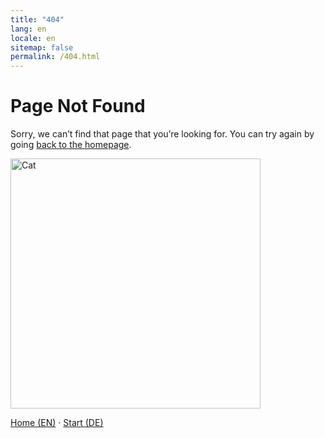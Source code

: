 ```yaml
---
title: "404"
lang: en
locale: en
sitemap: false
permalink: /404.html
---
```


<div id="nf-en">
  <h1>Page Not Found</h1>
  <p>Sorry, we can’t find that page that you’re looking for. You can try again by going
    <a href="{{ '/' | relative_url }}">back to the homepage</a>.
  </p>
  <p>
    <a href="{{ '/' | relative_url }}">
      <img src="{{ '/assets/images/404.png' | relative_url }}"
           alt="Cat"
           style="width: 400px;">
    </a>
  </p>
</div>

<div id="nf-de" style="display:none">
  <h1>Seite nicht gefunden</h1>
  <p>Leider konnten wir die angeforderte Seite nicht finden. Versuche es erneut und gehe
    <a href="{{ '/de/' | relative_url }}">zur Startseite</a>.
  </p>
  <p>
    <a href="{{ '/de/' | relative_url }}">
      <img src="{{ '/assets/images/404.png' | relative_url }}"
           alt="Katze"
           style="width: 400px;">
    </a>
  </p>
</div>

<noscript>
  <!-- Fallback: show both links if JS is disabled -->
  <p>
    <a href="{{ '/' | relative_url }}">Home (EN)</a> &middot;
    <a href="{{ '/de/' | relative_url }}">Start (DE)</a>
  </p>
</noscript>

<script>
  (function () {
    // Respect site.baseurl safely by using what Jekyll rendered into the page:
    var base = "{{ site.baseurl | default: '' }}";
    // Normalize the path by stripping any baseurl prefix
    var path = location.pathname;
    if (base && path.startsWith(base)) path = path.slice(base.length);
    // Decide language by URL prefix
    var isDE = path.startsWith("/de/");
    // Toggle blocks
    var en = document.getElementById("nf-en");
    var de = document.getElementById("nf-de");
    if (en && de) {
      en.style.display = isDE ? "none" : "block";
      de.style.display = isDE ? "block" : "none";
    }
    // Improve a11y/SEO hint
    try { document.documentElement.setAttribute("lang", isDE ? "de" : "en"); } catch(e) {}
  })();
</script>
